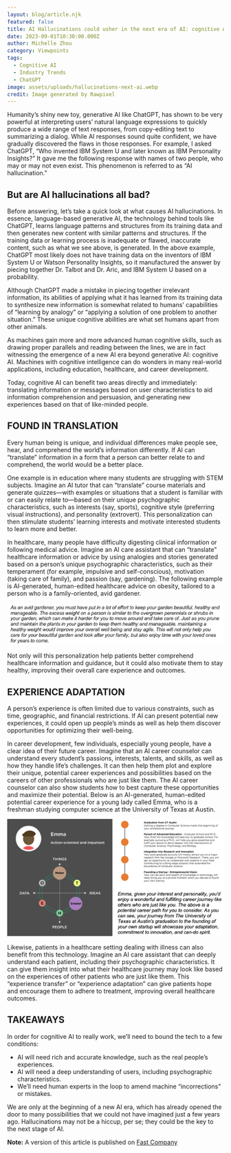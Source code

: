 ```yaml
---
layout: blog/article.njk
featured: false
title: AI Hallucinations could usher in the next era of AI: cognitive AI
date: 2023-09-01T10:30:00.000Z
author: Michelle Zhou
category: Viewpoints
tags:
  - Cognitive AI
  - Industry Trends
  - ChatGPT
image: assets/uploads/hallucinations-next-ai.webp
credit: Image generated by Rawpixel
---
```


Humanity’s shiny new toy, generative AI like ChatGPT, has shown to be very powerful at interpreting users’ natural language expressions to quickly produce a wide range of text responses, from copy-editing text to summarizing a dialog. While AI responses sound quite confident, we have gradually discovered the flaws in those responses. For example, I asked ChatGPT, “Who invented IBM System U and later known as IBM Personality Insights?” It gave me the following response with names of two people, who may or may not even exist. This phenomenon is referred to as “AI hallucination.”

## But are AI hallucinations all bad?

Before answering, let’s take a quick look at what causes AI hallucinations. In essence, language-based generative AI, the technology behind tools like ChatGPT, learns language patterns and structures from its training data and then generates new content with similar patterns and structures. If the training data or learning process is inadequate or flawed, inaccurate content, such as what we see above, is generated. In the above example, ChatGPT most likely does not have training data on the inventors of IBM System U or Watson Personality Insights, so it manufactured the answer by piecing together Dr. Talbot and Dr. Aric, and IBM System U based on a probability.

Although ChatGPT made a mistake in piecing together irrelevant information, its abilities of applying what it has learned from its training data to synthesize new information is somewhat related to humans’ capabilities of “learning by analogy” or “applying a solution of one problem to another situation.” These unique cognitive abilities are what set humans apart from other animals.

As machines gain more and more advanced human cognitive skills, such as drawing proper parallels and reading between the lines, we are in fact witnessing the emergence of a new AI era beyond generative AI: cognitive AI. Machines with cognitive intelligence can do wonders in many real-world applications, including education, healthcare, and career development.

Today, cognitive AI can benefit two areas directly and immediately: translating information or messages based on user characteristics to aid information comprehension and persuasion, and generating new experiences based on that of like-minded people.

## FOUND IN TRANSLATION

Every human being is unique, and individual differences make people see, hear, and comprehend the world’s information differently. If AI can “translate” information in a form that a person can better relate to and comprehend, the world would be a better place.

One example is in education where many students are struggling with STEM subjects. Imagine an AI tutor that can “translate” course materials and generate quizzes—with examples or situations that a student is familiar with or can easily relate to—based on their unique psychographic characteristics, such as interests (say, sports), cognitive style (preferring visual instructions), and personality (extrovert). This personalization can then stimulate students’ learning interests and motivate interested students to learn more and better.

In healthcare, many people have difficulty digesting clinical information or following medical advice. Imagine an AI care assistant that can “translate” healthcare information or advice by using analogies and stories generated based on a person’s unique psychographic characteristics, such as their temperament (for example, impulsive and self-conscious), motivation (taking care of family), and passion (say, gardening). The following example is AI-generated, human-edited healthcare advice on obesity, tailored to a person who is a family-oriented, avid gardener.

<img src="/assets/uploads/family-oriented.png"/>


Not only will this personalization help patients better comprehend healthcare information and guidance, but it could also motivate them to stay healthy, improving their overall care experience and outcomes.


## EXPERIENCE ADAPTATION

A person’s experience is often limited due to various constraints, such as time, geographic, and financial restrictions. If AI can present potential new experiences, it could open up people’s minds as well as help them discover opportunities for optimizing their well-being.

In career development, few individuals, especially young people, have a clear idea of their future career. Imagine that an AI career counselor can understand every student’s passions, interests, talents, and skills, as well as how they handle life’s challenges. It can then help them plot and explore their unique, potential career experiences and possibilities based on the careers of other professionals who are just like them. The AI career counselor can also show students how to best capture these opportunities and maximize their potential. Below is an AI-generated, human-edited potential career experience for a young lady called Emma, who is a freshman studying computer science at the University of Texas at Austin.

<img src="/assets/uploads/career-emma.png"/>

Likewise, patients in a healthcare setting dealing with illness can also benefit from this technology. Imagine an AI care assistant that can deeply understand each patient, including their psychographic characteristics. It can give them insight into what their healthcare journey may look like based on the experiences of other patients who are just like them. This “experience transfer” or “experience adaptation”  can give patients hope and encourage them to adhere to treatment, improving overall healthcare outcomes.

## TAKEAWAYS

In order for cognitive AI to really work, we’ll need to bound the tech to a few conditions:

* AI will need rich and accurate knowledge, such as the real people’s experiences.
* AI will need a deep understanding of users, including psychographic characteristics.
* We’ll need human experts in the loop to amend machine “incorrections” or mistakes.

We are only at the beginning of a new AI era, which has already opened the door to many possibilities that we could not have imagined just a few years ago. Hallucinations may not be a hiccup, per se; they could be the key to the next stage of AI.



**Note:** A version of this article is published on [Fast Company](https://www.fastcompany.com/90947528/ai-hallucinations-could-usher-in-the-next-era-of-ai-cognitive-ai)
